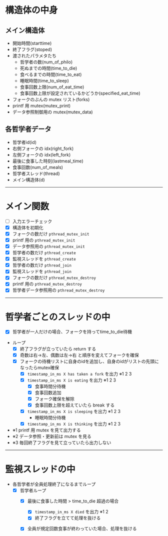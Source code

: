 # 構造体の中身

## メイン構造体
- 開始時間(starttime)
- 終了フラグ(stoped)
- 渡されたパラメタたち  
	- 哲学者の数(num_of_philo)  
	- 死ぬまでの時間(time_to_die)  
	- 食べるまでの時間(time_to_eat)  
	- 睡眠時間(time_to_sleep)  
	- 食事回数上限(num_of_eat_time)  
	- 食事回数上限が設定されているかどうか(specified_eat_time)
- フォークのぶんの mutex リスト(forks)
- printf 用 mutex(mutex_print)
- データ参照制御用の mutex(mutex_data)  

## 各哲学者データ  
- 哲学者id(id)  
- 右側フォークの idx(right_fork)  
- 左側フォークの idx(left_fork)  
- 最後に食事した時刻(lastmeal_time)  
- 食事回数(num_of_meals)  
- 哲学者スレッド(thread)  
- メイン構造体(d)
 

---

# メイン関数

- [ ] 入力エラーチェック  
- [x] 構造体を初期化  
- [X] フォークの数だけ `pthread_mutex_init`  
- [x] printf 用の `pthread_mutex_init`  
- [x] データ参照用の `pthread_mutex_init`  
- [x] 哲学者の数だけ `pthread_create`  
- [x] 監視スレッドを `pthread_create`  
- [x] 哲学者の数だけ `pthread_join`  
- [x] 監視スレッドを `pthread_join`  
- [x] フォークの数だけ `pthread_mutex_destroy`  
- [x] printf 用の `pthread_mutex_destroy`  
- [x] 哲学者データ参照用の `pthread_mutex_destroy`

---

# 哲学者ごとのスレッドの中

- [x] 哲学者が一人だけの場合、フォークを持ってtime_to_die待機
- ループ  
	- [x] 終了フラグが立っていたら return する  
	- [x] 奇数は右→左、偶数は左→右 と順序を変えてフォークを確保  
	- [x] フォークの待機リストに自身のidを追加し、自身のidがリストの先頭になったらmutex確保
		- [x] `timestamp_in_ms X has taken a fork` を出力 ※1 2 3  
		- [x] `timestamp_in_ms X is eating` を出力 ※1 2 3  
			- [x] 食事時間分待機  
			- [x] 食事回数追加  
			- [x] フォーク確保を解除  
			- [x] 食事回数上限を超えていたら break する  
		- [x] `timestamp_in_ms X is sleeping` を出力 ※1 2 3  
			- 睡眠時間分待機  
		- [x] `timestamp_in_ms X is thinking` を出力 ※1 2 3  
- ※1 printf 用 mutex を見て出力する  
- ※2 データ参照・更新前は mutex を見る  
- ※3 毎回終了フラグを見て立っていたら出力しない  

---

# 監視スレッドの中

- 各哲学者が全員処理終了になるまでループ  
	- [x] 哲学者ループ  
		- [x] 最後に食事した時間 > time_to_die 超過の場合  
			- [x] `timestamp_in_ms X died` を出力 ※1 2  
			- [x] 終了フラグを立てて処理を抜ける
		- [x] 全員が規定回数食事が終わっていた場合、処理を抜ける

